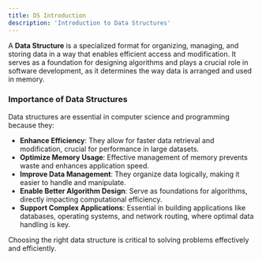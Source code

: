 ```yaml
---
title: DS Introduction
description: 'Introduction to Data Structures'
---
```


A **Data Structure** is a specialized format for organizing, managing, and storing data in a way that enables efficient access and modification. It serves as a foundation for designing algorithms and plays a crucial role in software development, as it determines the way data is arranged and used in memory.


### Importance of Data Structures

Data structures are essential in computer science and programming because they:

- **Enhance Efficiency**: They allow for faster data retrieval and modification, crucial for performance in large datasets.
- **Optimize Memory Usage**: Effective management of memory prevents waste and enhances application speed.
- **Improve Data Management**: They organize data logically, making it easier to handle and manipulate.
- **Enable Better Algorithm Design**: Serve as foundations for algorithms, directly impacting computational efficiency.
- **Support Complex Applications**: Essential in building applications like databases, operating systems, and network routing, where optimal data handling is key.

Choosing the right data structure is critical to solving problems effectively and efficiently.
